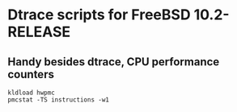 # Dtrace scripts for FreeBSD 10.2-RELEASE

## Handy besides dtrace, CPU performance counters
```
kldload hwpmc
pmcstat -TS instructions -w1
```
